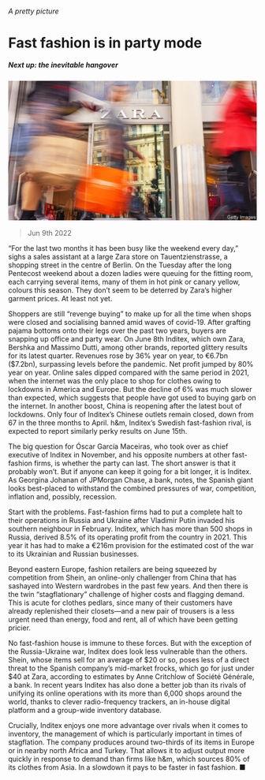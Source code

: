 ###### A pretty picture

# Fast fashion is in party mode 

##### Next up: the inevitable hangover 

![image](images/20220611_WBP004.jpg) 

> Jun 9th 2022 

“For the last two months it has been busy like the weekend every day,” sighs a sales assistant at a large Zara store on Tauentzienstrasse, a shopping street in the centre of Berlin. On the Tuesday after the long Pentecost weekend about a dozen ladies were queuing for the fitting room, each carrying several items, many of them in hot pink or canary yellow, colours  this season. They don’t seem to be deterred by Zara’s higher garment prices. At least not yet.

Shoppers are still “revenge buying” to make up for all the time when shops were closed and socialising banned amid waves of covid-19. After grafting pajama bottoms onto their legs over the past two years, buyers are snapping up office and party wear. On June 8th Inditex, which own Zara, Bershka and Massimo Dutti, among other brands, reported glittery results for its latest quarter. Revenues rose by 36% year on year, to €6.7bn ($7.2bn), surpassing levels before the pandemic. Net profit jumped by 80% year on year. Online sales dipped compared with the same period in 2021, when the internet was the only place to shop for clothes owing to lockdowns in America and Europe. But the decline of 6% was much slower than expected, which suggests that people have got used to buying garb on the internet. In another boost, China is reopening after the latest bout of lockdowns. Only four of Inditex’s Chinese outlets remain closed, down from 67 in the three months to April. h&amp;m, Inditex’s Swedish fast-fashion rival, is expected to report similarly perky results on June 15th.

The big question for Óscar García Maceiras, who took over as chief executive of Inditex in November, and his opposite numbers at other fast-fashion firms, is whether the party can last. The short answer is that it probably won’t. But if anyone can keep it going for a bit longer, it is Inditex. As Georgina Johanan of JPMorgan Chase, a bank, notes, the Spanish giant looks best-placed to withstand the combined pressures of war, competition, inflation and, possibly, recession. 

Start with the problems. Fast-fashion firms had to put a complete halt to their operations in Russia and Ukraine after Vladimir Putin invaded his southern neighbour in February. Inditex, which has more than 500 shops in Russia, derived 8.5% of its operating profit from the country in 2021. This year it has had to make a €216m provision for the estimated cost of the war to its Ukrainian and Russian businesses. 

Beyond eastern Europe, fashion retailers are being squeezed by competition from Shein, an online-only challenger from China that has sashayed into Western wardrobes in the past few years. And then there is the twin “stagflationary” challenge of higher costs and flagging demand. This is acute for clothes pedlars, since many of their customers have already replenished their closets—and a new pair of trousers is a less urgent need than energy, food and rent, all of which have been getting pricier.

No fast-fashion house is immune to these forces. But with the exception of the Russia-Ukraine war, Inditex does look less vulnerable than the others. Shein, whose items sell for an average of $20 or so, poses less of a direct threat to the Spanish company’s mid-market frocks, which go for just under $40 at Zara, according to estimates by Anne Critchlow of Société Générale, a bank. In recent years Inditex has also done a better job than its rivals of unifying its online operations with its more than 6,000 shops around the world, thanks to clever radio-frequency trackers, an in-house digital platform and a group-wide inventory database. 

Crucially, Inditex enjoys one more advantage over rivals when it comes to inventory, the management of which is particularly important in times of stagflation. The company produces around two-thirds of its items in Europe or in nearby north Africa and Turkey. That allows it to adjust output more quickly in response to demand than firms like h&amp;m, which sources 80% of its clothes from Asia. In a slowdown it pays to be faster in fast fashion. ■


